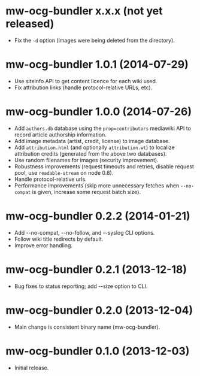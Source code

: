 # mw-ocg-bundler x.x.x (not yet released)
* Fix the `-d` option (images were being deleted from the directory).

# mw-ocg-bundler 1.0.1 (2014-07-29)
* Use siteinfo API to get content licence for each wiki used.
* Fix attribution links (handle protocol-relative URLs, etc).

# mw-ocg-bundler 1.0.0 (2014-07-26)
* Add `authors.db` database using the `prop=contributors` mediawiki
  API to record article authorship information.
* Add image metadata (artist, credit, license) to image database.
* Add `attribution.html` (and optionally `attribution.wt`) to localize
  attribution credits (generated from the above two databases).
* Use random filenames for images (security improvement).
* Robustness improvements (request timeouts and retries, disable
  request pool, use `readable-stream` on node 0.8).
* Handle protocol-relative urls.
* Performance improvements (skip more unnecessary fetches when
  `--no-compat` is given, increase some request batch size).

# mw-ocg-bundler 0.2.2 (2014-01-21)
* Add --no-compat, --no-follow, and --syslog CLI options.
* Follow wiki title redirects by default.
* Improve error handling.

# mw-ocg-bundler 0.2.1 (2013-12-18)
* Bug fixes to status reporting; add --size option to CLI.

# mw-ocg-bundler 0.2.0 (2013-12-04)
* Main change is consistent binary name (mw-ocg-bundler).

# mw-ocg-bundler 0.1.0 (2013-12-03)
* Initial release.
